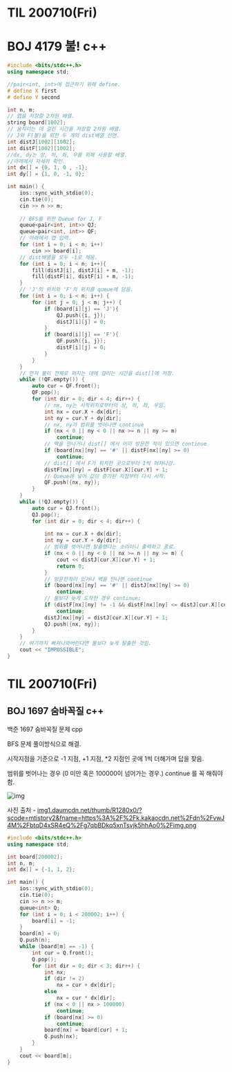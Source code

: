 # TIL 200710(Fri)

# BOJ 4179 불! c++





```c++
#include <bits/stdc++.h>
using namespace std;

//pair<int, int>에 접근하기 위해 define.
# define X first
# define Y second

int n, m;
// 맵을 저장할 2차원 배열.
string board[1002];
// 움직이는 데 걸린 시간을 저장할 2차원 배열.
// J와 F(불)을 위한 두 개의 dist배열 선언.
int distJ[1002][1002];
int distF[1002][1002];
//dx, dy는 상, 하, 좌, 우를 위해 사용할 배열.
//아래에서 자세히 확인.
int dx[] = {0, 1, 0 , -1};
int dy[] = {1, 0, -1, 0};

int main() {
    ios::sync_with_stdio(0);
    cin.tie(0);
    cin >> n >> m;
    
    // BFS를 위한 Queue for J, F
    queue<pair<int, int>> QJ;
    queue<pair<int, int>> QF; 
    // 아래에서 맵 입력.
    for (int i = 0; i < n; i++)
        cin >> board[i];
    // dist배열을 모두 -1로 채움.
    for (int i = 0; i < n; i++){
        fill(distJ[i], distJ[i] + m, -1);
        fill(distF[i], distF[i] + m, -1);
    }
    // 'J'의 위치와 'F'의 위치를 queue에 담음.
    for (int i = 0; i < n; i++) {
        for (int j = 0; j < m; j++) {
            if (board[i][j] == 'J'){
                QJ.push({i, j});
                distJ[i][j] = 0;
            }
            if (board[i][j] == 'F'){
                QF.push({i, j});
                distF[i][j] = 0;
            }
        }
    }
    // 먼저 불이 전체로 퍼지는 데에 걸리는 시간을 dist[]에 저장.
    while (!QF.empty()) {
        auto cur = QF.front();
        QF.pop();
        for (int dir = 0; dir < 4; dir++) {
            // nx, ny는 시작위치로부터의 상, 하, 좌, 우임.
            int nx = cur.X + dx[dir];
            int ny = cur.Y + dy[dir];
            // nx, ny가 범위를 벗어나면 continue
            if (nx < 0 || ny < 0 || nx >= n || ny >= m)
                continue;
            // 벽을 만나거나 dist[] 에서 이미 방문한 적이 있으면 continue
            if (board[nx][ny] == '#' || distF[nx][ny] >= 0)
                continue;
            // dist[] 에서 F가 위치한 곳으로부터 1씩 퍼져나감.
            distF[nx][ny] = distF[cur.X][cur.Y] + 1;
            // Queue에 넣어 값이 증가된 지점부터 다시 시작.
            QF.push({nx, ny});
        }
    }
    while (!QJ.empty()) {
        auto cur = QJ.front();
        QJ.pop();
        for (int dir = 0; dir < 4; dir++) {
            
            int nx = cur.X + dx[dir];
            int ny = cur.Y + dy[dir];
            // 범위를 벗어나면 탈출했다는 소리이니 출력하고 종료.
            if (nx < 0 || ny < 0 || nx >= n || ny >= m) {
                cout << distJ[cur.X][cur.Y] + 1;
                return 0;
            }
            // 방문한적이 있거나 벽을 만나면 continue
            if (board[nx][ny] == '#' || distJ[nx][ny] >= 0)
                continue;
            // 불보다 늦게 도착한 경우 continue;
            if (distF[nx][ny] != -1 && distF[nx][ny] <= distJ[cur.X][cur.Y]+1)
                continue;
            distJ[nx][ny] = distJ[cur.X][cur.Y] + 1;
            QJ.push({nx, ny});
        }
    }
    // 여기까지 빠져나와버린다면 불보다 늦게 탈출한 것임.
    cout << "IMPOSSIBLE";   
}
```





# TIL 200710(Fri)

 

## BOJ 1697 숨바꼭질 c++

 

백준 1697 숨바꼭질 문제 cpp 

 

BFS 문제 풀이방식으로 해결. 

 

시작지점을 기준으로 -1 지점, +1 지점, *2 지점인 곳에 1씩 더해가며 답을 찾음. 

범위를 벗어나는 경우 (0 미만 혹은 100000이 넘어가는 경우.) continue 를 꼭 해줘야 함. 

  

  

  

![img](https://img1.daumcdn.net/thumb/R1280x0/?scode=mtistory2&fname=https%3A%2F%2Fk.kakaocdn.net%2Fdn%2FvwJ4M%2FbtqD4xSR4eQ%2Fg7qbBDkq5xnTsvjk5hhAo0%2Fimg.png)

사진 출처 - [img1.daumcdn.net/thumb/R1280x0/?scode=mtistory2&fname=https%3A%2F%2Fk.kakaocdn.net%2Fdn%2FvwJ4M%2FbtqD4xSR4eQ%2Fg7qbBDkq5xnTsvjk5hhAo0%2Fimg.png](https://img1.daumcdn.net/thumb/R1280x0/?scode=mtistory2&fname=https%3A%2F%2Fk.kakaocdn.net%2Fdn%2FvwJ4M%2FbtqD4xSR4eQ%2Fg7qbBDkq5xnTsvjk5hhAo0%2Fimg.png)

 

 

```c++
#include <bits/stdc++.h>
using namespace std;

int board[200002];
int n, m;
int dx[] = {-1, 1, 2};

int main() {
    ios::sync_with_stdio(0);
    cin.tie(0);
    cin >> n >> m;
    queue<int> Q;
    for (int i = 0; i < 200002; i++) {
        board[i] = -1;
    }
    board[n] = 0;
    Q.push(n);
    while (board[m] == -1) {
        int cur = Q.front();
        Q.pop();
        for (int dir = 0; dir < 3; dir++) {
            int nx;
            if (dir != 2)
                nx = cur + dx[dir];
            else
                nx = cur * dx[dir];
            if (nx < 0 || nx > 100000)
                continue;
            if (board[nx] >= 0)
                continue;
            board[nx] = board[cur] + 1;
            Q.push(nx);
        }
    }
    cout << board[m];
}
```